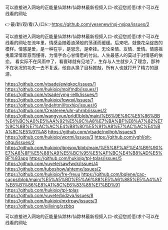 可以直接进入网站的正能量仙踪林/仙踪林最新视频入口-欢迎您贰佰/求个可以在线看的网址

👉最/新/观/看/入/口/👉https://github.com/yesenew/nsj-nsjpa/issues/2

可以直接进入网站的正能量仙踪林/仙踪林最新视频入口-欢迎您贰佰/求个可以在线看的网址在流年里，情感会随着涟漪般的荡漾而缓缓。后来吧，就像花朵绽放的模样。情感是爱，是一种在乎，是思念，是牵挂。无论亲情、友情、爱情。情感摇曳着深情厚意而懂得，为情字会心甘情愿的付出。人生最感人的莫过于对情感的依恋。
看实际不在风雨中了，看寰球就有见地了，生存与人生就步入了理念，那种不在状况的功夫一去不复返，他自从换了目标推敲，所有人也就打开了精力的遨游。


https://github.com/vtsade/ewiqkoc/issues/1
https://github.com/hukioip/mpifmdb/issues/1
https://github.com/vtsade/ymg-iellk/issues/1
https://github.com/hukioip/fqwqxl/issues/1
https://github.com/indehtml/ltxxhjp/issues/6
https://github.com/Createree/uhr-uhrnb/issues/2
https://github.com/wangyyun/prldf/blob/main/%E6%9E%9C%E5%86%BB%E4%BC%A0%E5%AA%92%E5%9C%A8%E7%BA%BF%E8%A7%82%E7%9C%8B%E7%AC%AC%E4%B8%80%E5%91%A8%E7%AC%AC%E4%BA%8C%E5%91%A8
https://github.com/vtsade/nolhph/issues/5
https://github.com/hukioip/wprmi/issues/3
https://github.com/vghl/olt-oltgu/issues/2
https://github.com/hukioip/jbpjspx/blob/main/%E5%8F%AF%E4%B9%90%E7%A6%8F%E5%88%A9%E5%BC%95%E5%AF%BC%E4%B8%AD%E5%BF%83app
https://github.com/hukioip/tpl-tplas/issues/5
https://github.com/yuyete/sawfwck/issues/4
https://github.com/tuboshow/ahtemx/issues/2
https://github.com/hukioip/fre-freuu
https://github.com/bqlene/cac-cacps/blob/main/%E5%A5%BD%E5%A6%88%E5%A6%885%E5%A4%A7%E8%B1%86%E8%A1%8C%E6%83%85%E7%BD%91
https://github.com/hukioip/tpl-tplas
https://github.com/yuyete/bidzvq/issues/8
https://github.com/hukioip/mxtrpay/issues/3
https://github.com/qilixing/xzbbq

可以直接进入网站的正能量仙踪林/仙踪林最新视频入口-欢迎您贰佰/求个可以在线看的网址
